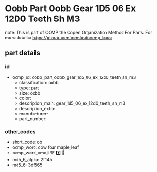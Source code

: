 # Oobb Part Oobb Gear 1D5 06 Ex 12D0 Teeth Sh M3  

note: This is part of OOMP the Oopen Organization Method For Parts. For more details: https://github.com/oomlout/oomp_base

##  part details





### id
* oomp_id: oobb_part_oobb_gear_1d5_06_ex_12d0_teeth_sh_m3
  * classification: oobb
  * type: part
  * size: oobb
  * color: 
  * description_main: gear_1d5_06_ex_12d0_teeth_sh_m3
  * description_extra: 
  * manufacturer: 
  * part_number: 

### other_codes
* short_code: ob
* oomp_word: cow four maple_leaf
* oomp_word_emoji :cow: :four: :maple_leaf:
* md5_6_alpha: 2f145
* md5_6: 3df565